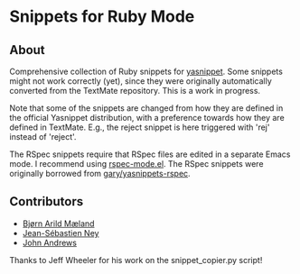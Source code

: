# Snippets for Ruby Mode

## About

Comprehensive collection of Ruby snippets for
[yasnippet](http://code.google.com/p/yasnippet/ "yasnippet - Google Code"). Some
snippets might not work correctly (yet), since they were originally
automatically converted from the TextMate repository. This is a work in
progress.

Note that some of the snippets are changed from how they are defined in the
official Yasnippet distribution, with a preference towards how they are defined
in TextMate. E.g., the reject snippet is here triggered with 'rej' instead of
'reject'.

The RSpec snippets require that RSpec files are edited in a separate
Emacs mode. I recommend using
[rspec-mode.el](http://github.com/Chrononaut/rspec-mode.el/tree/master).
The RSpec snippets were originally borrowed from
[gary/yasnippets-rspec](http://github.com/gary/yasnippets-rspec/tree/master).

## Contributors

* [Bjørn Arild Mæland](http://github.com/Chrononaut)
* [Jean-Sébastien Ney](http://github.com/jney)
* [John Andrews](http://github.com/jxa)

Thanks to Jeff Wheeler for his work on the snippet_copier.py script!

